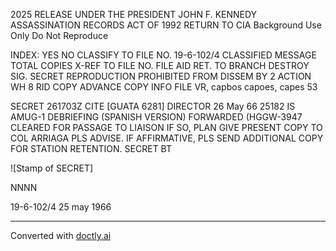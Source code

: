 2025 RELEASE UNDER THE PRESIDENT JOHN F. KENNEDY ASSASSINATION RECORDS ACT OF 1992
RETURN TO CIA
Background Use Only
Do Not Reproduce

INDEX: YES NO
CLASSIFY TO FILE NO. 19-6-102/4 CLASSIFIED MESSAGE TOTAL COPIES
X-REF TO FILE NO.
FILE AID RET. TO BRANCH
DESTROY SIG.
SECRET
REPRODUCTION PROHIBITED
FROM
DISSEM BY 2
ACTION
WH 8 RID COPY ADVANCE COPY
INFO FILE VR, capbos capoes, capes 53

SECRET 261703Z CITE [GUATA 6281]
DIRECTOR 26 May 66 25182
IS AMUG-1 DEBRIEFING (SPANISH VERSION) FORWARDED (HGGW-3947
CLEARED FOR PASSAGE TO LIAISON IF SO, PLAN GIVE PRESENT COPY TO
COL ARRIAGA PLS ADVISE. IF AFFIRMATIVE, PLS SEND ADDITIONAL
COPY FOR STATION RETENTION.
SECRET
BT

![Stamp of SECRET]

NNNN

19-6-102/4
25 may 1966


---
Converted with [doctly.ai](https://doctly.ai)